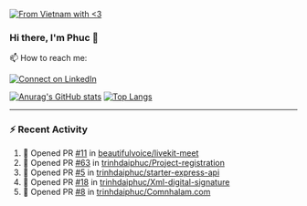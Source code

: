 [![From Vietnam with <3](https://raw.githubusercontent.com/webuild-community/badge/master/svg/love.svg)](https://webuild.community)

### Hi there, I'm Phuc 👋

📫 How to reach me:

[![Connect on LinkedIn](https://img.shields.io/badge/--linkedin?label=LinkedIn&logo=LinkedIn&style=social)](https://www.linkedin.com/in/trinh-dai-phuc/)


[![Anurag's GitHub stats](https://phuc-github-readme-stats.vercel.app/api?username=trinhdaiphuc&count_private=true&show_icons=true&theme=synthwave)](https://github.com/anuraghazra/github-readme-stats)
[![Top Langs](https://phuc-github-readme-stats.vercel.app/api/top-langs/?username=trinhdaiphuc&theme=synthwave&show_icons=true&layout=compact&langs_count=8&hide=html,css,scss,less,handlebars,ejs)](https://github.com/anuraghazra/github-readme-stats)


---

### :zap: Recent Activity

<!--START_SECTION:activity-->
1. 💪 Opened PR [#11](https://github.com/beautifulvoice/livekit-meet/pull/11) in [beautifulvoice/livekit-meet](https://github.com/beautifulvoice/livekit-meet)
2. 💪 Opened PR [#63](https://github.com/trinhdaiphuc/Project-registration/pull/63) in [trinhdaiphuc/Project-registration](https://github.com/trinhdaiphuc/Project-registration)
3. 💪 Opened PR [#5](https://github.com/trinhdaiphuc/starter-express-api/pull/5) in [trinhdaiphuc/starter-express-api](https://github.com/trinhdaiphuc/starter-express-api)
4. 💪 Opened PR [#18](https://github.com/trinhdaiphuc/Xml-digital-signature/pull/18) in [trinhdaiphuc/Xml-digital-signature](https://github.com/trinhdaiphuc/Xml-digital-signature)
5. 💪 Opened PR [#8](https://github.com/trinhdaiphuc/Comnhalam.com/pull/8) in [trinhdaiphuc/Comnhalam.com](https://github.com/trinhdaiphuc/Comnhalam.com)
<!--END_SECTION:activity-->
